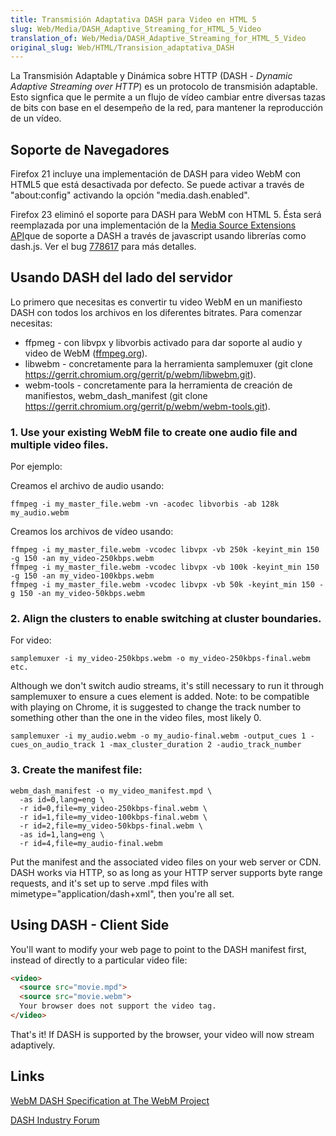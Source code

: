 ```yaml
---
title: Transmisión Adaptativa DASH para Video en HTML 5
slug: Web/Media/DASH_Adaptive_Streaming_for_HTML_5_Video
translation_of: Web/Media/DASH_Adaptive_Streaming_for_HTML_5_Video
original_slug: Web/HTML/Transision_adaptativa_DASH
---
```

La Transmisión Adaptable y Dinámica sobre HTTP (DASH - _Dynamic Adaptive Streaming over HTTP_) es un protocolo de transmisión adaptable. Esto signfica que le permite a un flujo de vídeo cambiar entre diversas tazas de bits con base en el desempeño de la red, para mantener la reproducción de un vídeo.

## Soporte de Navegadores

Firefox 21 incluye una implementación de DASH para video WebM con HTML5 que está desactivada por defecto. Se puede activar a través de "about:config" activando la opción "media.dash.enabled".

Firefox 23 eliminó el soporte para DASH para WebM con HTML 5. Ésta será reemplazada por una implementación de la [Media Source Extensions API](http://www.w3.org/TR/media-source/)que de soporte a DASH a través de javascript usando librerías como dash.js. Ver el bug [778617](https://bugzilla.mozilla.org/show_bug.cgi?id=778617) para más detalles.

## Usando DASH del lado del servidor

Lo primero que necesitas es convertir tu video WebM en un manifiesto DASH con todos los archivos en los diferentes bitrates. Para comenzar necesitas:

- ffpmeg - con libvpx y libvorbis activado para dar soporte al audio y video de WebM ([ffmpeg.org](http://www.ffmpeg.org/)).
- libwebm - concretamente para la herramienta samplemuxer (git clone <https://gerrit.chromium.org/gerrit/p/webm/libwebm.git>).
- webm-tools - concretamente para la herramienta de creación de manifiestos, webm_dash_manifest (git clone <https://gerrit.chromium.org/gerrit/p/webm/webm-tools.git>).

### 1. Use your existing WebM file to create one audio file and multiple video files.

Por ejemplo:

Creamos el archivo de audio usando:

```
ffmpeg -i my_master_file.webm -vn -acodec libvorbis -ab 128k my_audio.webm
```

Creamos los archivos de vídeo usando:

```
ffmpeg -i my_master_file.webm -vcodec libvpx -vb 250k -keyint_min 150 -g 150 -an my_video-250kbps.webm
ffmpeg -i my_master_file.webm -vcodec libvpx -vb 100k -keyint_min 150 -g 150 -an my_video-100kbps.webm
ffmpeg -i my_master_file.webm -vcodec libvpx -vb 50k -keyint_min 150 -g 150 -an my_video-50kbps.webm
```

### 2. Align the clusters to enable switching at cluster boundaries.

For video:

```
samplemuxer -i my_video-250kbps.webm -o my_video-250kbps-final.webm
etc.
```

Although we don't switch audio streams, it's still necessary to run it through samplemuxer to ensure a cues element is added. Note: to be compatible with playing on Chrome, it is suggested to change the track number to something other than the one in the video files, most likely 0.

```
samplemuxer -i my_audio.webm -o my_audio-final.webm -output_cues 1 -cues_on_audio_track 1 -max_cluster_duration 2 -audio_track_number
```

### 3. Create the manifest file:

```
webm_dash_manifest -o my_video_manifest.mpd \
  -as id=0,lang=eng \
  -r id=0,file=my_video-250kbps-final.webm \
  -r id=1,file=my_video-100kbps-final.webm \
  -r id=2,file=my_video-50kbps-final.webm \
  -as id=1,lang=eng \
  -r id=4,file=my_audio-final.webm
```

Put the manifest and the associated video files on your web server or CDN. DASH works via HTTP, so as long as your HTTP server supports byte range requests, and it's set up to serve .mpd files with mimetype="application/dash+xml", then you're all set.

## Using DASH - Client Side

You'll want to modify your web page to point to the DASH manifest first, instead of directly to a particular video file:

```html
<video>
  <source src="movie.mpd">
  <source src="movie.webm">
  Your browser does not support the video tag.
</video>
```

That's it! If DASH is supported by the browser, your video will now stream adaptively.

## Links

[WebM DASH Specification at The WebM Project](http://wiki.webmproject.org/adaptive-streaming/webm-dash-specification)

[DASH Industry Forum](http://dashif.org/)
